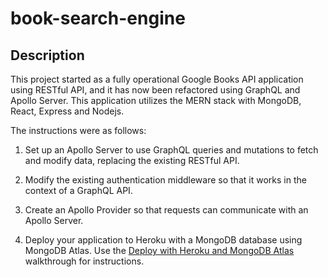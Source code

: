 # book-search-engine

## Description
This project started as a fully operational Google Books API application using RESTful API, and it has now been refactored using GraphQL and Apollo Server. This application utilizes the MERN stack with MongoDB, React, Express and Nodejs.

The instructions were as follows:

1. Set up an Apollo Server to use GraphQL queries and mutations to fetch and modify data, replacing the existing RESTful API.

2. Modify the existing authentication middleware so that it works in the context of a GraphQL API.

3. Create an Apollo Provider so that requests can communicate with an Apollo Server.

4. Deploy your application to Heroku with a MongoDB database using MongoDB Atlas. Use the [Deploy with Heroku and MongoDB Atlas](https://coding-boot-camp.github.io/full-stack/mongodb/deploy-with-heroku-and-mongodb-atlas) walkthrough for instructions.